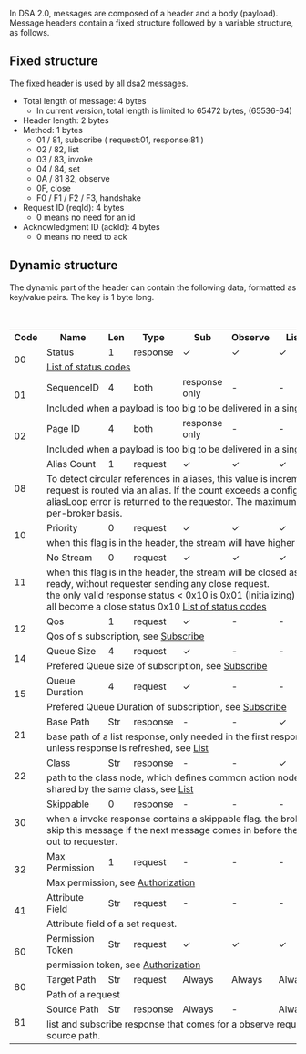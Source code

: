 In DSA 2.0, messages are composed of a header and a body (payload). Message headers contain a fixed structure followed by a variable structure, as follows.

## Fixed structure
The fixed header is used by all dsa2 messages.
* Total length of message: 4 bytes
  * In current version, total length is limited to 65472 bytes, (65536-64)
* Header length: 2 bytes
* Method: 1 bytes
  * 01 / 81, subscribe ( request:01, response:81 )
  * 02 / 82, list
  * 03 / 83, invoke
  * 04 / 84, set
  * 0A / 81 82, observe
  * 0F, close
  * F0 / F1 / F2 / F3, handshake
* Request ID (reqId): 4 bytes
  * 0 means no need for an id
* Acknowledgment ID (ackId): 4 bytes
  * 0 means no need to ack

## Dynamic structure

The dynamic part of the header can contain the following data, formatted as key/value pairs. The key is 1 byte long.

<table>
<tr><th>Code</th>
    <th>Name</th>
    <th>Len</th>
    <th>Type</th>
    <th>Sub</th>
    <th>Observe</th>
    <th>List</th>
    <th>Invoke</th>
    <th>Set</th></tr>
<tr><td rowspan="2">00</td>
    <td>Status</td>
    <td>1</td>
    <td>response</td>
    <td>✓</td>
    <td>✓</td>
    <td>✓</td>
    <td>✓</td>
    <td>✓</td></tr>
    <tr><td colspan="8">
      <a href="Status-Table.md">List of status codes</a>
    </td></tr>
<tr><td rowspan="2">01</td>
    <td>SequenceID</td>
    <td>4</td>
    <td>both</td>
    <td>response<br/>only</td>
    <td>-</td>
    <td>-</td>
    <td>both</td>
    <td>-</td></tr>
    <tr><td colspan="8">
      Included when a payload is too big to be delivered in a single message.
    </td></tr>
<tr><td rowspan="2">02</td>
    <td>Page ID</td>
    <td>4</td>
    <td>both</td>
    <td>response<br/>only</td>
    <td>-</td>
    <td>-</td>
    <td>both</td>
    <td>request<br/>only</td></tr>
    <tr><td colspan="8">
      Included when a payload is too big to be delivered in a single message.
    </td></tr>
<tr><td rowspan="2">08</td>
    <td>Alias Count</td>
    <td>1</td>
    <td>request</td>
    <td>✓</td>
    <td>✓</td>
    <td>✓</td>
    <td>✓</td>
    <td>✓</td></tr>
    <tr><td colspan="8">
      To detect circular references in aliases, this value is incremented every time the request is routed via an alias. If the count exceeds a configured maximum, an aliasLoop error is returned to the requestor. The maximum is configured on a per-broker basis.
    </td></tr>
<tr><td rowspan="2">10</td>
    <td>Priority</td>
    <td>0</td>
    <td>request</td>
    <td>✓</td>
    <td>✓</td>
    <td>✓</td>
    <td>✓</td>
    <td>✓</td></tr>
    <tr><td colspan="8">
      when this flag is in the header, the stream will have higher priority
    </td></tr>
<tr><td rowspan="2">11</td>
    <td>No Stream</td>
    <td>0</td>
    <td>request</td>
    <td>✓</td>
    <td>✓</td>
    <td>✓</td>
    <td>✓</td>
    <td>✓</td></tr>
    <tr><td colspan="8">
      when this flag is in the header, the stream will be closed as soon as data is ready, without requester sending any close request.<br>
      the only valid response status  &lt; 0x10  is 0x01 (Initializing) , other status should all become a close status 0x10 <a href="Status-Table.md">List of status codes</a>
    </td></tr>
<tr><td rowspan="2">12</td>
    <td>Qos</td>
    <td>1</td>
    <td>request</td>
    <td>✓</td>
    <td>-</td>
    <td>-</td>
    <td>-</td>
    <td>-</td></tr>
    <tr><td colspan="8">
      Qos of s subscription, see <a href="../methods/Subscribe.md">Subscribe</a>
    </td></tr>
<tr><td rowspan="2">14</td>
    <td>Queue Size</td>
    <td>4</td>
    <td>request</td>
    <td>✓</td>
    <td>-</td>
    <td>-</td>
    <td>-</td>
    <td>-</td></tr>
    <tr><td colspan="8">
      Prefered Queue size of subscription, see <a href="../methods/Subscribe.md">Subscribe</a>
    </td></tr>
<tr><td rowspan="2">15</td>
    <td>Queue Duration</td>
    <td>4</td>
    <td>request</td>
    <td>✓</td>
    <td>-</td>
    <td>-</td>
    <td>-</td>
    <td>-</td></tr>
    <tr><td colspan="8">
      Prefered Queue Duration of subscription, see <a href="../methods/Subscribe.md">Subscribe</a>
    </td></tr>
<tr><td rowspan="2">21</td>
    <td>Base Path</td>
    <td>Str</td>
    <td>response</td>
    <td>-</td>
    <td>-</td>
    <td>✓</td>
    <td>-</td>
    <td>-</td></tr>
    <tr><td colspan="8">
      base path of a list response, only needed in the first response of a request, unless response is refreshed, see <a href="../methods/List.md">List</a>
    </td></tr>
<tr><td rowspan="2">22</td>
    <td>Class</td>
    <td>Str</td>
    <td>response</td>
    <td>-</td>
    <td>-</td>
    <td>✓</td>
    <td>-</td>
    <td>-</td></tr>
    <tr><td colspan="8">
      path to the class node, which defines common action nodes and other children shared by the same class, see <a href="../methods/List.md">List</a>
    </td></tr>
<tr><td rowspan="2">30</td>
    <td>Skippable</td>
    <td>0</td>
    <td>response</td>
    <td>-</td>
    <td>-</td>
    <td>-</td>
    <td>✓</td>
    <td>-</td></tr>
    <tr><td colspan="8">
      when a invoke response contains a skippable flag. the broker can choose to skip this message if the next message comes in before the previous one is sent out to requester.
    </td></tr>
<tr><td rowspan="2">32</td>
    <td>Max Permission</td>
    <td>1</td>
    <td>request</td>
    <td>-</td>
    <td>-</td>
    <td>-</td>
    <td>✓</td>
    <td>-</td></tr>
    <tr><td colspan="8">
      Max permission, see <a href="../protocol/Authorization.md">Authorization</a>
    </td></tr>
<tr><td rowspan="2">41</td>
    <td>Attribute Field</td>
    <td>Str</td>
    <td>request</td>
    <td>-</td>
    <td>-</td>
    <td>-</td>
    <td>-</td>
    <td>✓</td></tr>
    <tr><td colspan="8">
      Attribute field of a set request.
    </td></tr>
<tr><td rowspan="2">60</td>
    <td>Permission Token</td>
    <td>Str</td>
    <td>request</td>
    <td>✓</td>
    <td>✓</td>
    <td>✓</td>
    <td>✓</td>
    <td>✓</td></tr>
    <tr><td colspan="8">
      permission token, see <a href="../protocol/Authorization.md">Authorization</a> 
    </td></tr>

<tr><td rowspan="2">80</td>
    <td>Target Path</td>
    <td>Str</td>
    <td>request</td>
    <td>Always</td>
    <td>Always</td>
    <td>Always</td>
    <td>Always</td>
    <td>Always</td></tr>
    <tr><td colspan="8">
      Path of a request
    </td></tr>
<tr><td rowspan="2">81</td>
    <td>Source Path</td>
    <td>Str</td>
    <td>response</td>
    <td>Always</td>
    <td>-</td>
    <td>Always</td>
    <td>-</td>
    <td>-</td></tr>
    <tr><td colspan="8">
      list and subscribe response that comes for a observe request will always have a source path.
    </td></tr>
</table>
